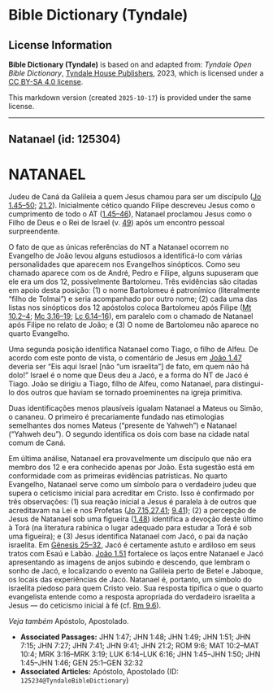 # Bible Dictionary (Tyndale)

## License Information

**Bible Dictionary (Tyndale)** is based on and adapted from: _Tyndale Open Bible Dictionary_, [Tyndale House Publishers](https://tyndaleopenresources.com/), 2023, which is licensed under a [CC BY-SA 4.0 license](https://creativecommons.org/licenses/by-sa/4.0/legalcode.en).

This markdown version (created `2025-10-17`) is provided under the same license.



--------------------------------

## Natanael (id: 125304)

NATANAEL
========

Judeu de Caná da Galileia a quem Jesus chamou para ser um discípulo ([Jo 1\.45–50](https://ref.ly/John1:45-John1:50); [21\.2](https://ref.ly/John21:2)). Inicialmente cético quando Filipe descreveu Jesus como o cumprimento de todo o AT ([1\.45–46](https://ref.ly/John1:45-John1:46)), Natanael proclamou Jesus como o Filho de Deus e o Rei de Israel (v. [49](https://ref.ly/John1:49)) após um encontro pessoal surpreendente.

O fato de que as únicas referências do NT a Natanael ocorrem no Evangelho de João levou alguns estudiosos a identificá\-lo com várias personalidades que aparecem nos Evangelhos sinópticos. Como seu chamado aparece com os de André, Pedro e Filipe, alguns supuseram que ele era um dos 12, possivelmente Bartolomeu. Três evidências são citadas em apoio desta posição: (1\) o nome Bartolomeu é patronímico (literalmente “filho de Tolmai”) e seria acompanhado por outro nome; (2\) cada uma das listas nos sinópticos dos 12 apóstolos coloca Bartolomeu após Filipe ([Mt 10\.2–4](https://ref.ly/Matt10:2-Matt10:4); [Mc 3\.16–19](https://ref.ly/Mark3:16-Mark3:19); [Lc 6\.14–16](https://ref.ly/Luke6:14-Luke6:16)), em paralelo com o chamado de Natanael após Filipe no relato de João; e (3\) O nome de Bartolomeu não aparece no quarto Evangelho.

Uma segunda posição identifica Natanael como Tiago, o filho de Alfeu. De acordo com este ponto de vista, o comentário de Jesus em [João 1\.47](https://ref.ly/John1:47) deveria ser “Eis aqui Israel \[não “um israelita”] de fato, em quem não há dolo!” Israel é o nome que Deus deu a Jacó, e a forma do NT de Jacó é Tiago. João se dirigiu a Tiago, filho de Alfeu, como Natanael, para distingui\-lo dos outros que haviam se tornado proeminentes na igreja primitiva.

Duas identificações menos plausíveis igualam Natanael a Mateus ou Simão, o cananeu. O primeiro é precariamente fundado nas etimologias semelhantes dos nomes Mateus (“presente de Yahweh”) e Natanael (“Yahweh deu”). O segundo identifica os dois com base na cidade natal comum de Caná.

Em última análise, Natanael era provavelmente um discípulo que não era membro dos 12 e era conhecido apenas por João. Esta sugestão está em conformidade com as primeiras evidências patrísticas. No quarto Evangelho, Natanael serve como um símbolo para o verdadeiro judeu que supera o ceticismo inicial para acreditar em Cristo. Isso é confirmado por três observações: (1\) sua reação inicial a Jesus é paralela à de outros que acreditavam na Lei e nos Profetas ([Jo 7\.15,27,41](https://ref.ly/John7:15); [9\.41](https://ref.ly/John9:41)); (2\) a percepção de Jesus de Natanael sob uma figueira ([1\.48](https://ref.ly/John1:48)) identifica a devoção deste último à Torá (na literatura rabínica o lugar adequado para estudar a Torá é sob uma figueira); e (3\) Jesus identifica Natanael com Jacó, o pai da nação israelita. Em [Gênesis 25–32](https://ref.ly/Gen25:1-Gen32:32), Jacó é certamente astuto e ardiloso em seus tratos com Esaú e Labão. [João 1\.51](https://ref.ly/John1:51) fortalece os laços entre Natanael e Jacó apresentando as imagens de anjos subindo e descendo, que lembram o sonho de Jacó, e localizando o evento na Galileia perto de Betel e Jaboque, os locais das experiências de Jacó. Natanael é, portanto, um símbolo do israelita piedoso para quem Cristo veio. Sua resposta tipifica o que o quarto evangelista entende como a resposta apropriada do verdadeiro israelita a Jesus — do ceticismo inicial à fé (cf. [Rm 9\.6](https://ref.ly/Rom9:6)).

*Veja também* Apóstolo, Apostolado.

* **Associated Passages:** JHN 1:47; JHN 1:48; JHN 1:49; JHN 1:51; JHN 7:15; JHN 7:27; JHN 7:41; JHN 9:41; JHN 21:2; ROM 9:6; MAT 10:2–MAT 10:4; MRK 3:16–MRK 3:19; LUK 6:14–LUK 6:16; JHN 1:45–JHN 1:50; JHN 1:45–JHN 1:46; GEN 25:1–GEN 32:32
* **Associated Articles:** Apóstolo, Apostolado (ID: `125234@TyndaleBibleDictionary`)

